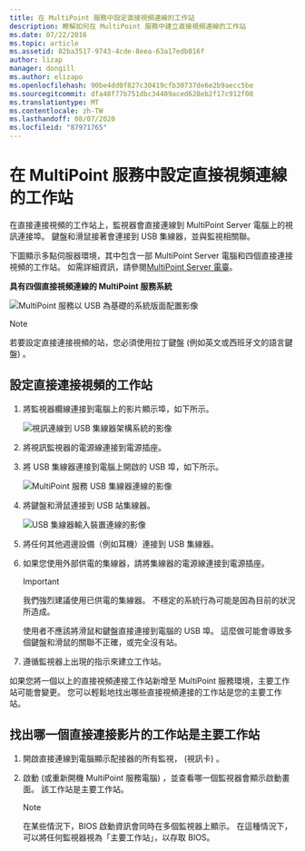 ```yaml
---
title: 在 MultiPoint 服務中設定直接視頻連線的工作站
description: 瞭解如何在 MultiPoint 服務中建立直接視頻連線的工作站
ms.date: 07/22/2016
ms.topic: article
ms.assetid: 82ba3517-9743-4cde-8eea-63a17edb016f
author: lizap
manager: dongill
ms.author: elizapo
ms.openlocfilehash: 90be4dd0f827c30419cfb30737de6e2b9aecc5be
ms.sourcegitcommit: dfa48f77b751dbc34409aced628eb2f17c912f08
ms.translationtype: MT
ms.contentlocale: zh-TW
ms.lasthandoff: 08/07/2020
ms.locfileid: "87971765"
---
```

# <a name="set-up-a-direct-video-connected-station-in-multipoint-services"></a>在 MultiPoint 服務中設定直接視頻連線的工作站
在直接連接視頻的工作站上，監視器會直接連線到 MultiPoint Server 電腦上的視訊連接埠。 鍵盤和滑鼠接著會連接到 USB 集線器，並與監視相關聯。

下圖顯示多點伺服器環境，其中包含一部 MultiPoint Server 電腦和四個直接連接視頻的工作站。 如需詳細資訊，請參閱[MultiPoint Server 電臺](MultiPoint-services-Stations.md)。

**具有四個直接視頻連線的 MultiPoint 服務系統**

![MultiPoint 服務以 USB 為基礎的系統版面配置影像](./media/WMSMultiPointServerUSBSystemLayout.gif)

> [!NOTE]
> 若要設定直接連接視頻的站，您必須使用拉丁鍵盤 (例如英文或西班牙文的語言鍵盤) 。

## <a name="to-set-up-a-direct-video-connected-station"></a>設定直接連接視頻的工作站

1.  將監視器纜線連接到電腦上的影片顯示埠，如下所示。

    ![視訊連線到 USB 集線器架構系統的影像](./media/WMSVideoConnection.gif)

2.  將視訊監視器的電源線連接到電源插座。

3.  將 USB 集線器連接到電腦上開啟的 USB 埠，如下所示。

    ![MultiPoint 服務 USB 集線器連線的影像](./media/WMSUSBHubConnection.gif)

4.  將鍵盤和滑鼠連接到 USB 站集線器。

    ![USB 集線器輸入裝置連線的影像](./media/WMSUSBDeviceConnection.gif)

5.  將任何其他週邊設備（例如耳機）連接到 USB 集線器。

6.  如果您使用外部供電的集線器，請將集線器的電源線連接到電源插座。

    > [!IMPORTANT]
    > 我們強烈建議使用已供電的集線器。 不穩定的系統行為可能是因為目前的狀況所造成。
    >
    > 使用者不應該將滑鼠和鍵盤直接連接到電腦的 USB 埠。 這麼做可能會導致多個鍵盤和滑鼠的關聯不正確，或完全沒有站。

7.  遵循監視器上出現的指示來建立工作站。

如果您將一個以上的直接視頻連接工作站新增至 MultiPoint 服務環境，主要工作站可能會變更。 您可以輕鬆地找出哪些直接視頻連接的工作站是您的主要工作站。

## <a name="to-find-out-which-direct-video-connected-station-is-the-primary-station"></a>找出哪一個直接連接影片的工作站是主要工作站

1.  開啟直接連線到電腦顯示配接器的所有監視， (視訊卡) 。

2.  啟動 (或重新開機 MultiPoint 服務電腦) ，並查看哪一個監視器會顯示啟動畫面。 該工作站是主要工作站。

    > [!NOTE]
    > 在某些情況下，BIOS 啟動資訊會同時在多個監視器上顯示。 在這種情況下，可以將任何監視器視為「主要工作站」，以存取 BIOS。